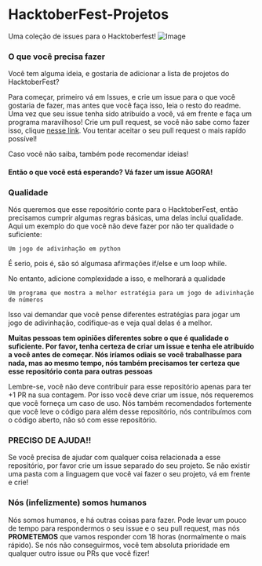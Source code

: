 # HacktoberFest-Projetos
Uma coleção de issues para o Hacktoberfest!
![Image](https://embed-fastly.wistia.com/deliveries/49bd387c40e2c5aada92abdf973bc46d.webp?image_crop_resized=960x540)
### O que você precisa fazer
Você tem alguma ideia, e gostaria de adicionar a lista de projetos do HacktoberFest?

Para começar, primeiro vá em Issues, e crie um issue para o que você gostaria de fazer, mas antes que você faça isso, leia o resto do readme. Uma vez que seu issue tenha sido atribuído a você, vá em frente e faça um programa maravilhoso! Crie um pull request, se você não sabe como fazer isso, clique [nesse link](https://www.freecodecamp.org/news/how-to-make-your-first-pull-request-on-github-3/).
Vou tentar aceitar o seu pull request o mais rapído possível!

Caso você não saiba, também pode recomendar ideias!
#### Então o que você está esperando? Vá fazer um issue **AGORA**!
### Qualidade
Nós queremos que esse repositório conte para o HacktoberFest, então precisamos cumprir algumas regras básicas, uma delas inclui qualidade. Aqui um exemplo do que você não deve fazer por não ter qualidade o suficiente:
```
Um jogo de adivinhação em python
```
É serio, pois é, são só algumasa afirmações if/else e um loop while.

No entanto, adicione complexidade a isso, e melhorará a qualidade
```
Um programa que mostra a melhor estratégia para um jogo de adivinhação de números
```
Isso vai demandar que você pense diferentes estratégias para jogar um jogo de adivinhação, codifique-as e veja qual delas é a melhor.

**Muitas pessoas tem opiniões diferentes sobre o que é qualidade o suficiente. Por favor, tenha certeza de criar um issue e tenha ele atribuído a você antes de começar. Nós iríamos odiais se você trabalhasse para nada, mas ao mesmo tempo, nós também precisamos ter certeza que esse repositório conta para outras pessoas**

Lembre-se, você não deve contribuir para esse repositório apenas para ter +1 PR na sua contagem. Por isso você deve criar um issue, nós requeremos que você forneça um caso de uso. Nós também recomendados fortemente que você leve o código para além desse repositório, nós contribuímos com o código aberto, não só com esse repositório.

### PRECISO DE AJUDA!!

Se você precisa de ajudar com qualquer coisa relacionada a esse repositório, por favor crie um issue separado do seu projeto. Se não existir uma pasta com a linguagem que você vai fazer o seu projeto, vá em frente e crie!

### Nós (infelizmente) somos humanos
Nós somos humanos, e há outras coisas para fazer. Pode levar um pouco de tempo para respondermos o seu issue e o seu pull request, mas nós **PROMETEMOS** que vamos responder com 18 horas (normalmente o mais rápido). Se nós não conseguirmos, você tem absoluta prioridade em qualquer outro issue ou PRs que você fizer!
